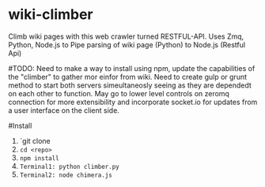 # wiki-climber
Climb wiki pages with this web crawler turned RESTFUL-API.
Uses Zmq, Python, Node.js to Pipe parsing of wiki page (Python) to Node.js (Restful Api)

#TODO:
Need to make a way to install using npm, update the capabilities of the "climber" to gather mor einfor from wiki.
Need to create gulp or grunt method to start both servers simeultaneosly seeing as they are dependedt on each other to function.
May go to lower level controls on zeromq connection for more extensibility and incorporate socket.io for updates from a user interface on the client side.

#Install 
1. `git clone <repo>
2. `cd <repo>`
3. `npm install`
4. `Terminal1: python climber.py`
5. `Terminal2: node chimera.js`
